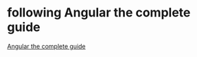 # following Angular the complete guide 
[Angular the complete guide](https://www.udemy.com/share/101WgA3@frnxdpFe3vJ5CKqp-EOG4oYthIMndqYPo1OW4WmuW5asb2dz-bQVxaVcZrod_mis/ "Angular the complete guide")